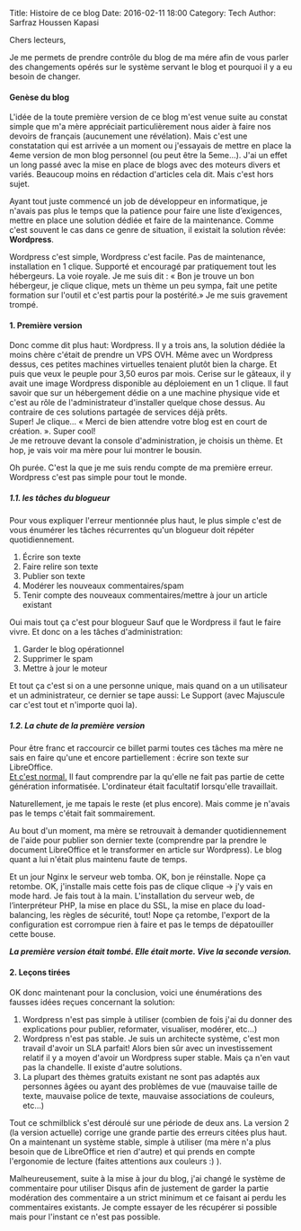 Title: Histoire de ce blog
Date: 2016-02-11 18:00
Category: Tech
Author: Sarfraz Houssen Kapasi

Chers lecteurs,

Je me permets de prendre contrôle du blog de ma mére afin de vous parler des changements opérés sur le système servant le blog et pourquoi il y a eu besoin de changer.

<h4>Genèse du blog</h4>

L'idée de la toute première version de ce blog m'est venue suite au constat simple que m'a mère appréciait particulièrement nous aider à faire nos devoirs de français (aucunement une révélation). Mais c'est une constatation qui est arrivée a un moment ou j'essayais de mettre en place la 4eme version de mon blog personnel (ou peut être la 5eme…). J'ai un effet un long passé avec la mise en place de blogs avec des moteurs divers et variés. Beaucoup moins en rédaction d'articles cela dit. Mais c'est hors sujet.

Ayant tout juste commencé un job de développeur en informatique, je n'avais pas plus le temps que la patience pour faire une liste d’exigences, mettre en place une solution dédiée et faire de la maintenance. Comme c'est souvent le cas dans ce genre de situation, il existait la solution rêvée: **Wordpress**.

Wordpress c'est simple, Wordpress c'est facile. Pas de maintenance, installation en 1 clique. Supporté et encouragé par pratiquement tout les hébergeurs. La voie royale. Je me suis dit : « Bon je trouve un bon hébergeur, je clique clique, mets un thème un peu sympa, fait une petite formation sur l'outil et c'est partis pour la postérité.» Je me suis gravement trompé.

<h4>1. Première version</h4>

Donc comme dit plus haut: Wordpress. Il y a trois ans, la solution dédiée la moins chère c'était de prendre un VPS OVH. Même avec un Wordpress dessus, ces petites machines virtuelles tenaient plutôt bien la charge. Et puis que veux le peuple pour 3,50 euros par mois. Cerise sur le gâteaux, il y avait une image Wordpress disponible au déploiement en un 1 clique. Il faut savoir que sur un hébergement dédie on a une machine physique vide et c'est au rôle de l'administrateur d'installer quelque chose dessus. Au contraire de ces solutions partagée de services déjà prêts.  
Super! Je clique… « Merci de bien attendre votre blog est en court de création. ». Super cool!  
Je me retrouve devant la console d'administration, je choisis un thème. Et hop, je vais voir ma mère pour lui montrer le bousin.

Oh purée. C'est la que je me suis rendu compte de ma première erreur. Wordpress c'est pas simple pour tout le monde.

<h5>1.1. les tâches du blogueur</h5>

Pour vous expliquer l'erreur mentionnée plus haut, le plus simple c'est de vous énumérer les tâches récurrentes qu'un blogueur doit répéter quotidiennement.

1. Écrire son texte
2. Faire relire son texte
3. Publier son texte
4. Modérer les nouveaux commentaires/spam
5. Tenir compte des nouveaux commentaires/mettre à jour un article existant

Oui mais tout ça c'est pour blogueur Sauf que le Wordpress il faut le faire vivre. Et donc on a les tâches d'administration:

1. Garder le blog opérationnel
2. Supprimer le spam
3. Mettre à jour le moteur

Et tout ça c'est si on a une personne unique, mais quand on a un utilisateur et un administrateur, ce dernier se tape aussi: Le Support (avec Majuscule car c'est tout et n'importe quoi la).

<h5>1.2. La chute de la première version</h5>

Pour être franc et raccourcir ce billet parmi toutes ces tâches ma mère ne sais en faire qu'une et encore partiellement : écrire son texte sur LibreOffice.  
<u>Et c'est normal.</u>
Il faut comprendre par la qu'elle ne fait pas partie de cette génération informatisée. L'ordinateur était facultatif lorsqu'elle travaillait.

Naturellement, je me tapais le reste (et plus encore). Mais comme je n'avais pas le temps c'était fait sommairement.

Au bout d'un moment, ma mère se retrouvait à demander quotidiennement de l'aide pour publier son dernier texte (comprendre par la prendre le document LibreOffice et le transformer en article sur Wordpress). Le blog quant a lui n'était plus maintenu faute de temps.

Et un jour Nginx le serveur web tomba. OK, bon je réinstalle. Nope ça retombe. OK, j'installe mais cette fois pas de clique clique -> j'y vais en mode hard. Je fais tout à la main. L'installation du serveur web, de l’interpréteur PHP, la mise en place du SSL, la mise en place du load-balancing, les règles de sécurité, tout! Nope ça retombe, l'export de la configuration est corrompue rien à faire et pas le temps de dépatouiller cette bouse.

***La première version était tombé. Elle était morte. Vive la seconde version.***

<h4>2. Leçons tirées</h4>

OK donc maintenant pour la conclusion, voici une énumérations des fausses idées reçues concernant la solution:

1. Wordpress n'est pas simple à utiliser (combien de fois j'ai du donner des explications pour publier, reformater, visualiser, modérer, etc…)
2. Wordpress n'est pas stable. Je suis un architecte système, c'est mon travail d'avoir un SLA parfait! Alors bien sûr avec un investissement relatif il y a moyen d'avoir un Wordpress super stable. Mais ça n'en vaut pas la chandelle. Il existe d'autre solutions.
3. La plupart des thèmes gratuits existant ne sont pas adaptés aux personnes âgées ou ayant des problèmes de vue (mauvaise taille de texte, mauvaise police de texte, mauvaise associations de couleurs, etc…)

Tout ce schmilblick s'est déroulé sur une période de deux ans. La version 2 (la version actuelle) corrige une grande partie des erreurs citées plus haut.
On a maintenant un système stable, simple à utiliser (ma mère n'a plus besoin que de LibreOffice et rien d'autre) et qui prends en compte l'ergonomie de lecture (faites attentions aux couleurs :) ).

Malheureusement, suite à la mise à jour du blog, j'ai changé le système de commentaire pour utiliser Disqus afin de justement de garder la partie modération des commentaire a un strict minimum et ce faisant ai perdu les commentaires existants. Je compte essayer de les récupérer si possible mais pour l'instant ce n'est pas possible.
